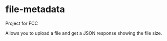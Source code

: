# file-metadata

Project for FCC

Allows you to upload a file and get a JSON response showing the file size.
